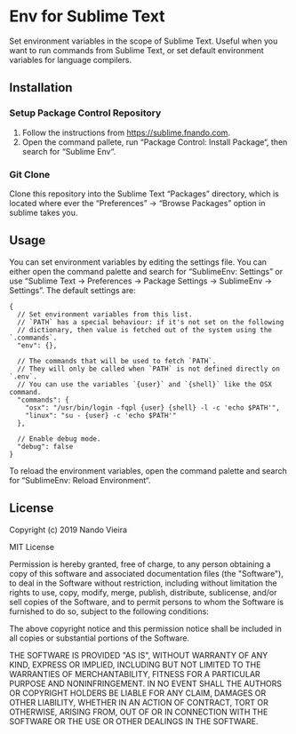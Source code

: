 # Env for Sublime Text

Set environment variables in the scope of Sublime Text. Useful when you want to run commands from Sublime Text, or set default environment variables for language compilers.

## Installation

### Setup Package Control Repository

1. Follow the instructions from https://sublime.fnando.com.
2. Open the command pallete, run “Package Control: Install Package“, then search for “Sublime Env“.

### Git Clone

Clone this repository into the Sublime Text “Packages” directory, which is located where ever the “Preferences” -> “Browse Packages” option in sublime takes you.

## Usage

You can set environment variables by editing the settings file. You can either open the command palette and search for “SublimeEnv: Settings” or use “Sublime Text -> Preferences -> Package Settings -> SublimeEnv -> Settings”. The default settings are:

```jsonc
{
  // Set environment variables from this list.
  // `PATH` has a special behaviour: if it's not set on the following
  // dictionary, then value is fetched out of the system using the `.commands`.
  "env": {},

  // The commands that will be used to fetch `PATH`.
  // They will only be called when `PATH` is not defined directly on `.env`.
  // You can use the variables `{user}` and `{shell}` like the OSX command.
  "commands": {
    "osx": "/usr/bin/login -fqpl {user} {shell} -l -c 'echo $PATH'",
    "linux": "su - {user} -c 'echo $PATH'"
  },

  // Enable debug mode.
  "debug": false
}
```

To reload the environment variables, open the command palette and search for “SublimeEnv: Reload Environment“.

## License

Copyright (c) 2019 Nando Vieira

MIT License

Permission is hereby granted, free of charge, to any person obtaining
a copy of this software and associated documentation files (the
"Software"), to deal in the Software without restriction, including
without limitation the rights to use, copy, modify, merge, publish,
distribute, sublicense, and/or sell copies of the Software, and to
permit persons to whom the Software is furnished to do so, subject to
the following conditions:

The above copyright notice and this permission notice shall be
included in all copies or substantial portions of the Software.

THE SOFTWARE IS PROVIDED "AS IS", WITHOUT WARRANTY OF ANY KIND,
EXPRESS OR IMPLIED, INCLUDING BUT NOT LIMITED TO THE WARRANTIES OF
MERCHANTABILITY, FITNESS FOR A PARTICULAR PURPOSE AND
NONINFRINGEMENT. IN NO EVENT SHALL THE AUTHORS OR COPYRIGHT HOLDERS BE
LIABLE FOR ANY CLAIM, DAMAGES OR OTHER LIABILITY, WHETHER IN AN ACTION
OF CONTRACT, TORT OR OTHERWISE, ARISING FROM, OUT OF OR IN CONNECTION
WITH THE SOFTWARE OR THE USE OR OTHER DEALINGS IN THE SOFTWARE.

